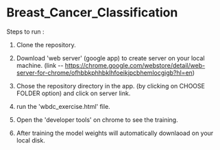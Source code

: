 # Breast_Cancer_Classification

Steps to run : 
1. Clone the repository.

2. Download 'web server' (google app) to create server on your local machine. (link -- https://chrome.google.com/webstore/detail/web-server-for-chrome/ofhbbkphhbklhfoeikjpcbhemlocgigb?hl=en)

3. Chose the repository directory in the app. (by clicking on CHOOSE FOLDER option) and click on server link.

4. run the 'wbdc_exercise.html' file.

5. Open the 'developer tools' on chrome to see the training.

6. After training the model weights will automatically downlaoad on your local disk.
